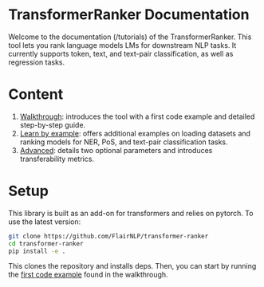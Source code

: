 
# TransformerRanker Documentation

Welcome to the documentation (/tutorials) of the TransformerRanker. This tool lets you rank language models LMs for downstream NLP tasks. 
It currently supports token, text, and text-pair classification, as well as regression tasks.

# Content

1. [Walkthrough](https://github.com/flairNLP/transformer-ranker/blob/main/docs/01-walkthrough.md): introduces the tool with a first code example and detailed step-by-step guide.
2. [Learn by example](https://github.com/flairNLP/transformer-ranker/blob/main/examples/02-examples.md): offers additional examples on loading datasets and ranking models for NER, PoS, and text-pair classification tasks.
3. [Advanced](https://github.com/flairNLP/transformer-ranker/blob/main/examples/03-advanced.md): details two optional parameters and introduces transferability metrics.

# Setup

This library is built as an add-on for transformers and relies on pytorch.
To use the latest version:

```bash
git clone https://github.com/FlairNLP/transformer-ranker
cd transformer-ranker
pip install -e .
```

This clones the repository and installs deps. 
Then, you can start by running the [first code example](https://github.com/flairNLP/transformer-ranker/blob/main/docs/01-walkthrough.md#example-task) found in the walkthrough.
